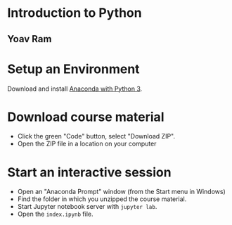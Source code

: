# Introduction to Python
## Yoav Ram

# Setup an Environment

Download and install [Anaconda with Python 3](http://anaconda.com/products/individual).

# Download course material

- Click the green "Code" button, select "Download ZIP".
- Open the ZIP file in a location on your computer

# Start an interactive session

- Open an "Anaconda Prompt" window (from the Start menu in Windows)
- Find the folder in which you unzipped the course material.
- Start Jupyter notebook server with `jupyter lab`.
- Open the `index.ipynb` file.
